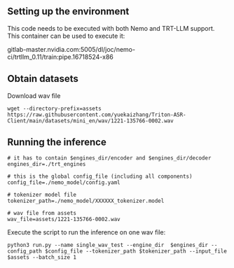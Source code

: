 
## Setting up the environment
This code needs to be executed with both Nemo and TRT-LLM support. This container can be used to execute it:

gitlab-master.nvidia.com:5005/dl/joc/nemo-ci/trtllm_0.11/train:pipe.16718524-x86

## Obtain datasets

Download wav file

```
wget --directory-prefix=assets https://raw.githubusercontent.com/yuekaizhang/Triton-ASR-Client/main/datasets/mini_en/wav/1221-135766-0002.wav
```

## Running the inference

```
# it has to contain $engines_dir/encoder and $engines_dir/decoder
engines_dir=./trt_engines 

# this is the global config_file (including all components)
config_file=./nemo_model/config.yaml 

# tokenizer model file
tokenizer_path=./nemo_model/XXXXXX_tokenizer.model 

# wav file from assets
wav_file=assets/1221-135766-0002.wav

```

Execute the script to run the inference on one wav file:

```
python3 run.py --name single_wav_test --engine_dir  $engines_dir --config_path $config_file --tokenizer_path $tokenizer_path --input_file $assets --batch_size 1
```
